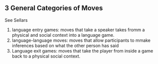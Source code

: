 
## 3 General Categories of Moves
See Sellars
1. language entry games: moves that take a speaker takes fromm a physical and social context into a language game.
2. language-language moves: moves that allow participants to mmake inferences based on what the other person has said
3. Language exit games: moves that take the player from inside a game back to a physical social context.
